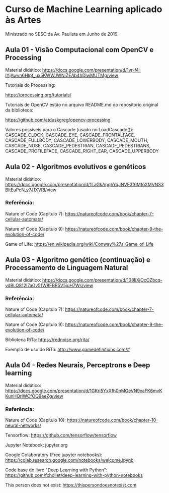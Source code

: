 # Curso de Machine Learning aplicado às Artes

Ministrado no SESC da Av. Paulista em Junho de 2019.

## Aula 01 - Visão Computacional com OpenCV e Processing

Material didático: https://docs.google.com/presentation/d/1vr-f4-IYjAwvn6HIpf_ux5KWWJWNiZEAb4hDlwMUTMg/view

Tutoriais do Processing: 

https://processing.org/tutorials/

Tutoriais de OpenCV estão no arquivo README.md do repositório original da biblioteca: 

https://github.com/atduskgreg/opencv-processing

Valores possíveis para o Cascade (usado no LoadCascade()): 
CASCADE_CLOCK, CASCADE_EYE, CASCADE_FRONTALFACE, CASCADE_FULLBODY, CASCADE_LOWERBODY, CASCADE_MOUTH, CASCADE_NOSE, CASCADE_PEDESTRIAN, CASCADE_PEDESTRIANS, CASCADE_PROFILEFACE, CASCADE_RIGHT_EAR, CASCADE_UPPERBODY 

## Aula 02 - Algoritmos evolutivos e genéticos

Material didático: https://docs.google.com/presentation/d/1LaGkApqhYqJNVE3f6MfoXMVNS3BltEuPcN_y7J1XVRI/view

### Referência:

Nature of Code (Capítulo 7): https://natureofcode.com/book/chapter-7-cellular-automata/

Nature of Code (Capítulo 9): https://natureofcode.com/book/chapter-9-the-evolution-of-code/

Game of Life: https://en.wikipedia.org/wiki/Conway%27s_Game_of_Life

## Aula 03 - Algoritmo genético (continuação) e Processamento de Linguagem Natural

Material didático: https://docs.google.com/presentation/d/108IiXjOcOZbcq-vdBLQ812I7aGv51W8FBR5V5juH7Ws/view

### Referência:

Nature of Code (Capítulo 7): https://natureofcode.com/book/chapter-7-cellular-automata/

Nature of Code (Capítulo 9): https://natureofcode.com/book/chapter-9-the-evolution-of-code/

Biblioteca RiTa: https://rednoise.org/rita/

Exemplo de uso do RiTa: http://www.gamedefinitions.com/#

## Aula 04 - Redes Neurais, Perceptrons e Deep learning

Material didático: https://docs.google.com/presentation/d/1GKri5YxXfh0nMGeVN9xaFK6mvKKunHQrlWCfOQ9eeZg/view

### Referência:

Nature of Code (Capítulo 10): https://natureofcode.com/book/chapter-10-neural-networks/

Tensorflow: https://github.com/tensorflow/tensorflow

Jupyter Notebook: jupyter.org

Google Colaboratory (Free jupyter notebooks): https://colab.research.google.com/notebooks/welcome.ipynb

Code base do livro "Deep Learning with Python": https://github.com/fchollet/deep-learning-with-python-notebooks

This person does not exist: https://thispersondoesnotexist.com
